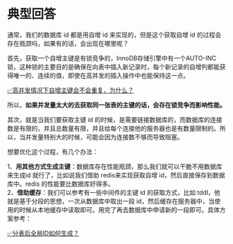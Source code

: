 # 典型回答

通常，我们的数据库 id 都是用自增 id 来实现的，但是这个获取自增 id 的过程会存在瓶颈吗，如果有的话，会出现在哪里呢？

首先，获取一个自增主键是有锁竞争的，InnoDB存储引擎中有一个AUTO-INC锁，这种锁的主要目的是确保在向表中插入新记录时，每个新记录的自增列都能获得唯一的、连续的值，即使在高并发的插入操作中也能保持这一点。

[✅高并发情况下自增主键会不会重复，为什么？](https://www.yuque.com/hollis666/fo22bm/oxdeyunw5v65gqen?view=doc_embed)

所以，**如果并发量太大的去获取同一张表的主键的话，会存在锁竞争而影响性能。**

其次，就是当我们要获取主键 id 的时候，是需要链接数据库的，而数据库的连接数是有限的，并且总数量有限，并且给每个连接他的服务器也是有数量限制的。所以，当并发量特别大的时候，可能会因为连接数不够而导致阻塞。

想要优化这个过程，有几个办法：

1、**用其他方式生成主键**：数据库存在性能瓶颈，那么我们就可以干脆不用数据库来生成id 就行了，比如说我们借助 redis来实现获取自增 id，然后直接保存到数据库中。redis 的性能要比数据库好得多。<br />2、**借助缓存**：我们可以参考有一些中间件的主键 id 的获取方式，比如 tddl，他就是基于分段的思想，一次从数据库中取出一段 id，然后缓存在服务器中，当使用的时候从本地缓存中读取即可。用完了再去数据库中申请新的一段即可。具体方案参考：

[✅分表后全局ID如何生成？](https://www.yuque.com/hollis666/fo22bm/glyv4twwk6bfs6dr?view=doc_embed&inner=LuSuB)
